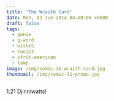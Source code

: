 ```yaml
---
title: 'The Wraith Card'
date: Mon, 02 Jun 2014 04:00:00 +0000
draft: false
tags: 
  - genie
  - g-word
  - wishes
  - racist
  - ifrit-american
  - lamp
image: /img/comic-11-wraith-card.jpg
thumbnail: /img/comic-11-promo.jpg
---
```


1.21 Djinniwatts!